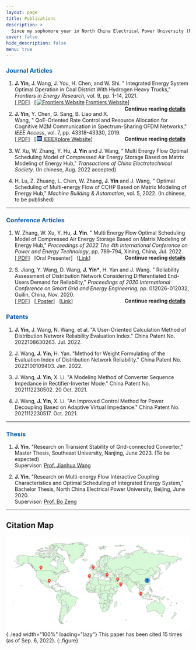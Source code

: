 ```yaml
---
layout: page
title: Publications
description: >
  Since my sophomore year in North China Electrical Power University (NCEPU), I joined <a href="https://ieeexplore.ieee.org/author/37404367100" title="Prof. Zhou in IEEEXplore" target="_blank">Prof. Zhenyu Zhou</a>'s Lab and actively participated in scientific research. After that, my undergraduate thesis was supervised by <a href="https://ieeexplore.ieee.org/author/37589545400" title="Prof. Zeng in IEEEXplore" target="_blank">Prof. Bo Zeng</a>. In 2020, through the exam-free postgraduate recommendation, I entered Southeast University (SEU), supervised by <a href="https://ieeexplore.ieee.org/author/37085418471" title="Prof. Wang in IEEEXplore" target="_blank">Prof. Jianhua Wang</a>.
cover: false
hide_description: false
menu: true
---
```




<h3 class="h2" style="color: rgb(1,92,171)" id="Journal-Article">Journal Articles</h3>
<div>
<ol ><li><p>
  <div>
    <b>J. Yin</b>, J. Wang, J. You, H. Chen, and W. Shi. "
  Integrated Energy System Optimal Operation in Coal District With Hydrogen Heavy Trucks,"
   <i>Frontiers in Energy Research,</i> vol. 9, pp. 1-14, 2021.  <br>
   [<a href="/assets/files/2020FER-Integrated Energy System Optimal Operation in Coal District With Hydrogen Heavy Trucks.pdf" target="_blank"> <span class="icon-file-pdf" style="font-size:15px; color: #ee3f24"></span> PDF</a>] &nbsp;
   [<a href="https://www.frontiersin.org/articles/10.3389/fenrg.2021.748673/full" target="_blank"><img src="/assets/icons/frontiers.ico" style="width:1em;margin:0 0.2em 0 0.1em;" alt="Frontiers Website">Frontiers Website</a>] &nbsp;
   <b><span  style="float: right;">Continue reading <a href="/publications/2021IES">details</a><span class="icon-arrow-right2" style="font-size:12px;margin:0 0.5em 0 0.5em;"></span></span></b>
  </div>
</p></li>

<li><p> 
<div>
   <b>J. Yin</b>, Y. Chen, G. Sang, B. Liao and X. Wang, "
    QoE-Oriented Rate Control and Resource Allocation for Cognitive M2M Communication in Spectrum-Sharing OFDM Networks," 
    <i>IEEE Access</i>, vol. 7, pp. 43318-43330, 2019. <br>
    [<a href="/assets/files/2019ACCESS-QoE-Oriented Rate Control and Resource Allocation for Cognitive M2M Communication in Spectrum-Sharing OFDM Networks.pdf" target="_blank"> <span class="icon-file-pdf" style="font-size:15px; color: #ee3f24"></span> PDF</a>] &nbsp;
   [<a href="https://ieeexplore.ieee.org/document/8678771" target="_blank"><img src="/assets/icons/ieee.png" style="width:1em;margin:0 0.1em 0 0.1em;" alt="Frontiers Website">  IEEEXplore Website</a>] &nbsp;
   <strong><span  style="float: right;">Continue reading <a href="/publications/2019M2M">details</a><span class="icon-arrow-right2" style="font-size:12px;margin:0 0.5em 0 0.5em;"></span></span></strong>
  </div>
</p></li>

<li><p> 
<div>
    W. Xu, W. Zhang, Y. Hu, <b>J. Yin</b> and J. Wang, "
    Multi Energy Flow Optimal Scheduling Model of Compressed Air Energy Storage Based on Matrix Modeling of Energy Hub," 
    <i>Transactions of China Electrotechnical Society</i>. (In chinese, Aug. 2022 accepted)
  </div>
</p></li>

<li><p> 
<div>
    H. Lu, Z. Zhuang, L. Chen, W. Zhang, <b>J. Yin</b> and J. Wang, "
    Optimal Scheduling of Multi-energy Flow of CCHP Based on Matrix Modeling of Energy Hub," 
    <i>Machine Building & Automation</i>, vol. 5, 2022. (In chinese, to be published)
  </div>
</p></li>

</ol>
</div>


---

<h3 class="h2" style="color: rgb(1,92,171)">Conference Articles</h3>
<div>
<ol>

<li><p>
    <div>
    W. Zhang, W. Xu,  Y. Hu, <b>J. Yin</b>. "
  Multi Energy Flow Optimal Scheduling Model of Compressed Air Energy Storage Based on Matrix Modeling of Energy Hub,"
   <i>Proceedings of 2022 The 4th International Conference on Power and Energy Technology</i>, pp. 789-794, Xining, China, Jul. 2022.<br>
   [<a href="/assets/files/2022ICPET.pdf" target="_blank"> <span class="icon-file-pdf" style="font-size:15px; color: #ee3f24"></span> PDF</a>] &nbsp;
   [Oral Presenter] &nbsp;
   [<a href="http://www.icpet.org/" target="_blank">Link</a>] &nbsp;
   <b><span  style="float: right;">Continue reading <a href="/publications/ICPET2022">details</a><span class="icon-arrow-right2" style="font-size:12px;margin:0 0.5em 0 0.5em;"></span></span></b>
  </div>
</p></li>

<li><p>
  <div>
    S. Jiang, Y. Wang, D. Wang, <b>J. Yin*</b>, H. Yan and J. Wang. "
  Reliability Assessment of Distribution Network Considering Differentiated End-Users Demand for Reliability,"
   <i>Proceedings of  2020 International Conference on Smart Grid and Energy Engineering</i>, pp. 012026-012032, Guilin, China, Nov. 2020.<br>
   [<a href="/assets/files/2020SGEE.pdf" target="_blank"> <span class="icon-file-pdf" style="font-size:15px; color: #ee3f24"></span> PDF</a>] &nbsp;
   [<a href="/assets/files/SGEE2020_poster.pdf" target="_blank"> Poster</a>] &nbsp;
   [<a href="https://iopscience.iop.org/article/10.1088/1755-1315/645/1/012026" target="_blank">Link</a>] &nbsp;
   <b><span  style="float: right;">Continue reading <a href="/publications/SGEE2020">details</a><span class="icon-arrow-right2" style="font-size:12px;margin:0 0.5em 0 0.5em;"></span></span></b>
  </div>
</p></li>




</ol>
</div>

<h3 class="h2" style="color: rgb(1,92,171)" id="patents">Patents</h3>
<div>
<ol >
  <li><p><div><b>J. Yin</b>, J. Wang, N. Wang, et al. "A User-Oriented Calculation Method of Distribution Network Reliability Evaluation Index." China Patent No. 2022108630263.  Jul. 2022.</div></p></li>

  <li><p><div>J. Wang, <b>J. Yin</b>, H. Yan. "Method for Weight Formulating of the Evaluation Index of Distribution Network Reliability." China Patent No. 2022100109403.  Jan. 2022.</div></p></li>

  <li><p><div>J. Wang, <b>J. Yin</b>, X. Li. "A Modeling Method of Converter Sequence Impedance in Rectifier-Inverter Mode." China Patent No. 2021112230502. 20 Oct. 2021.</div></p></li>

  <li><p><div>J. Wang, <b>J. Yin</b>, X. Li. "An Improved Control Method for Power Decoupling Based on Adaptive Virtual Impedance." China Patent No. 2021112230517. Oct. 2021.</div></p></li>
</ol>
</div>

---

<h3 class="h2" style="color: rgb(1,92,171)">Thesis</h3>
<div>
<ol ><li><p>
  <div>
    <b>J. Yin</b>. "Research on Transient Stability of Grid-connected Converter," Master Thesis, Southeast University, Nanjing, June 2023. (To be expected)<br>
    Supervisor: <a href="https://ee.seu.edu.cn/2021/0308/c25248a362833/page.htm" title="Prof. Wang in SEU" target="_blank">Prof. Jianhua Wang</a>  
  </div>
</p></li>
<li><p>  
   <div>
    <b>J. Yin</b>. "Research on Multi-energy Flow Interactive Coupling Characteristics and Optimal Scheduling of Integrated Energy System," Bachelor Thesis, North China Electrical Power University, Beijing, June 2020.<br>
    Supervisor: <a href="https://electric.ncepu.edu.cn/szdw/xyjj6/spdxtyjs/5840bd9c828e44cf81b00d7dd460e37e.htm" title="Prof. Zeng in NCEPU" target="_blank">Prof. Bo Zeng</a>
  </div>
</p></li></ol>
</div>

---

## Citation Map

![Full-width image](/assets/img/blog/M2M-citation.png){:.lead width="100%" loading="lazy"}
This paper has been cited 15 times (as of Sep. 6, 2022).
{:.figure}  